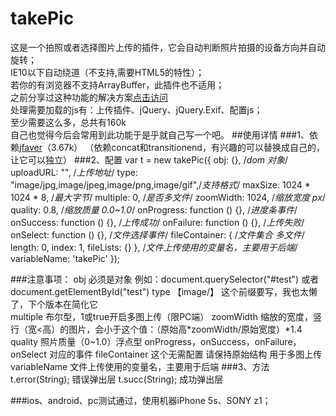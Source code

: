 # takePic
  这是一个拍照或者选择图片上传的插件，它会自动判断照片拍摄的设备方向并自动旋转；<br/>
  IE10以下自动绕道（不支持,需要HTML5的特性）；<br/>
  若你的有浏览器不支持ArrayBuffer，此插件也不适用；<br/>
  之前分享过这种功能的解决方案[点击访问](https://github.com/yuminjustin/photoExif)<br /> 
  处理需要加载的js有：上传插件、jQuery、jQuery.Exif、配置js；<br />
  至少需要这么多，总共有160k<br />
  自己也觉得今后会常用到此功能于是乎就自己写一个吧。
##使用详情
###1、依赖[jfaver](https://github.com/yuminjustin/jfaver)（3.67k）
  （依赖concat和transitionend，有兴趣的可以替换成自己的，让它可以独立）
###2、配置
        var t = new takePic({
            obj: {},          /*dom 对象*/
            uploadURL: "",    /*上传地址*/
            type: "image/jpg,image/jpeg,image/png,image/gif",/*支持格式*/
            maxSize: 1024 * 1024 * 8,    /*最大字节*/
            multiple: 0,                 /*是否多文件*/
            zoomWidth: 1024,             /*缩放宽度 px*/
            quality: 0.8,                /*缩放质量 0.0~1.0*/
            onProgress: function () {},  /*进度条事件*/
            onSuccess: function () {},   /*上传成功*/
            onFailure: function () {},   /*上传失败*/
            onSelect: function () {},    /*文件选择事件*/
            fileContainer: {             /*文件集合 多文件*/
                length: 0,
                index: 1,
                fileLists: {}
            },
            /*文件上传使用的变量名，主要用于后端*/
            variableName: 'takePic'
        });
    
###注意事项： 
     obj 必须是对象 例如：document.querySelector("#test") 或者 document.getElementById("test") 
     type 【image/】 这个前缀要写，我也太懒了，下个版本在简化它  
     multiple  布尔型，1或true开启多图上传（限PC端） 
     zoomWidth 缩放的宽度，竖行（宽<高）的图片，会小于这个值：（原始高*zoomWidth/原始宽度）*1.4 
     quality 照片质量（0~1.0）浮点型
     onProgress，onSuccess，onFailure，onSelect 对应的事件
     fileContainer 这个无需配置 请保持原始结构 用于多图上传
     variableName 文件上传使用的变量名，主要用于后端
###3、方法
      t.error(String); 错误弹出层
      t.succ(String); 成功弹出层
      
###ios、android、pc测试通过，使用机器iPhone 5s、SONY z1；

     
     
     
     
  
  
